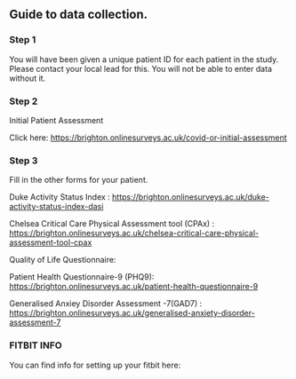 ## Guide to data collection. 


### Step 1

You will have been given a unique patient ID for each patient in the study. 
Please contact your local lead for this. You will not be able to enter data without it. 

### Step 2

Initial Patient Assessment

Click here: https://brighton.onlinesurveys.ac.uk/covid-or-initial-assessment

### Step 3

Fill in the other forms for your patient. 

Duke Activity Status Index : https://brighton.onlinesurveys.ac.uk/duke-activity-status-index-dasi

Chelsea Critical Care Physical Assessment tool (CPAx) : https://brighton.onlinesurveys.ac.uk/chelsea-critical-care-physical-assessment-tool-cpax

Quality of Life Questionnaire:

Patient Health Questionnaire-9 (PHQ9): https://brighton.onlinesurveys.ac.uk/patient-health-questionnaire-9

Generalised Anxiey Disorder Assessment -7(GAD7) :	https://brighton.onlinesurveys.ac.uk/generalised-anxiety-disorder-assessment-7


### FITBIT INFO

You can find info for setting up your fitbit here: 

 
